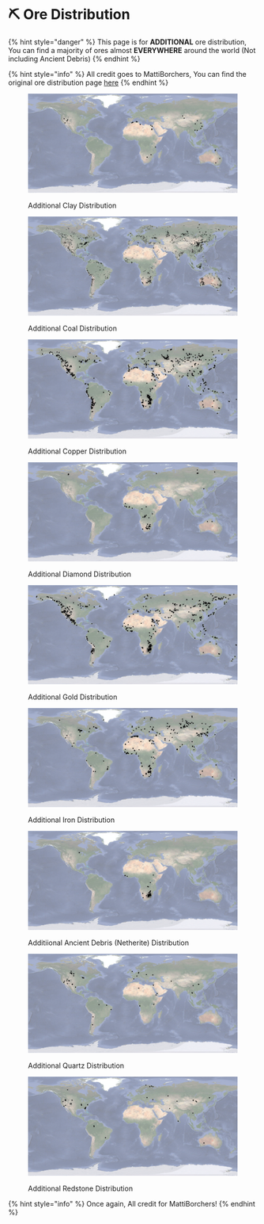 # ⛏ Ore Distribution

{% hint style="danger" %}
This page is for **ADDITIONAL** ore distribution, You can find a majority of ores almost **EVERYWHERE** around the world (Not including Ancient Debris)
{% endhint %}

{% hint style="info" %}
All credit goes to MattiBorchers, You can find the original ore distribution page [here](https://earth.motfe.net/additional-ore-global-distribution/)
{% endhint %}

<figure><img src="../.gitbook/assets/image (2).png" alt=""><figcaption><p>Additional Clay Distribution</p></figcaption></figure>

<figure><img src="../.gitbook/assets/image (4).png" alt=""><figcaption><p>Additional Coal Distribution</p></figcaption></figure>

<figure><img src="../.gitbook/assets/image.png" alt=""><figcaption><p>Additional Copper Distribution</p></figcaption></figure>

<figure><img src="../.gitbook/assets/image (7).png" alt=""><figcaption><p>Additional Diamond Distribution</p></figcaption></figure>

<figure><img src="../.gitbook/assets/image (6).png" alt=""><figcaption><p>Additional Gold Distribution</p></figcaption></figure>

<figure><img src="../.gitbook/assets/image (3).png" alt=""><figcaption><p>Additional Iron Distribution</p></figcaption></figure>

<figure><img src="../.gitbook/assets/image (1).png" alt=""><figcaption><p>Additiional Ancient Debris (Netherite) Distribution</p></figcaption></figure>

<figure><img src="../.gitbook/assets/image (5).png" alt=""><figcaption><p>Additional Quartz Distribution</p></figcaption></figure>

<figure><img src="../.gitbook/assets/image (8).png" alt=""><figcaption><p>Additional Redstone Distribution</p></figcaption></figure>



{% hint style="info" %}
Once again, All credit for MattiBorchers!
{% endhint %}
